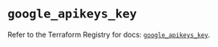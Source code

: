 # `google_apikeys_key`

Refer to the Terraform Registry for docs: [`google_apikeys_key`](https://registry.terraform.io/providers/hashicorp/google/6.32.0/docs/resources/apikeys_key).
